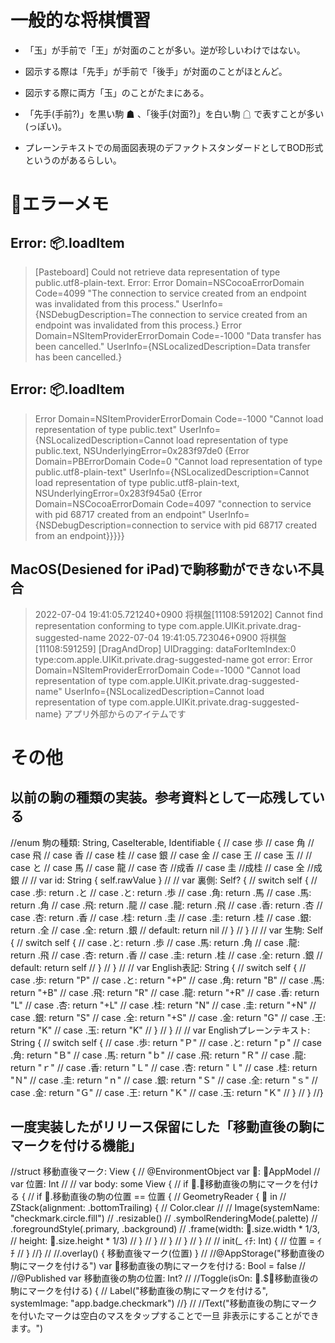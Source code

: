 一般的な将棋慣習
=====================
- 「玉」が手前で「王」が対面のことが多い。逆が珍しいわけではない。

- 図示する際は「先手」が手前で「後手」が対面のことがほとんど。

- 図示する際に両方「玉」のことがたまにある。

- 「先手(手前?)」を黒い駒 ☗ 、「後手(対面?)」を白い駒 ☖ で表すことが多い(っぽい)。

- プレーンテキストでの局面図表現のデファクトスタンダードとしてBOD形式というのがあるらしい。


🚨エラーメモ
==============

Error: 📦.loadItem
---------------------------------------------
> [Pasteboard] Could not retrieve data representation of type public.utf8-plain-text. Error: Error Domain=NSCocoaErrorDomain Code=4099 "The connection to service created from an endpoint was invalidated from this process." UserInfo={NSDebugDescription=The connection to service created from an endpoint was invalidated from this process.}
> Error Domain=NSItemProviderErrorDomain Code=-1000 "Data transfer has been cancelled." UserInfo={NSLocalizedDescription=Data transfer has been cancelled.}

Error: 📦.loadItem
---------------------------
> Error Domain=NSItemProviderErrorDomain Code=-1000 "Cannot load representation of type public.text" UserInfo={NSLocalizedDescription=Cannot load representation of type public.text, NSUnderlyingError=0x283f97de0 {Error Domain=PBErrorDomain Code=0 "Cannot load representation of type public.utf8-plain-text" UserInfo={NSLocalizedDescription=Cannot load representation of type public.utf8-plain-text, NSUnderlyingError=0x283f945a0 {Error Domain=NSCocoaErrorDomain Code=4097 "connection to service with pid 68717 created from an endpoint" UserInfo={NSDebugDescription=connection to service with pid 68717 created from an endpoint}}}}}

MacOS(Desiened for iPad)で駒移動ができない不具合
--------------------------------------------------
> 2022-07-04 19:41:05.721240+0900 将棋盤[11108:591202] Cannot find representation conforming to type com.apple.UIKit.private.drag-suggested-name
> 2022-07-04 19:41:05.723046+0900 将棋盤[11108:591259] [DragAndDrop] UIDragging: dataForItemIndex:0 type:com.apple.UIKit.private.drag-suggested-name got error: Error Domain=NSItemProviderErrorDomain Code=-1000 "Cannot load representation of type com.apple.UIKit.private.drag-suggested-name" UserInfo={NSLocalizedDescription=Cannot load representation of type com.apple.UIKit.private.drag-suggested-name}
> アプリ外部からのアイテムです


その他
============

以前の駒の種類の実装。参考資料として一応残している
-------------------------------------------
//enum 駒の種類: String, CaseIterable, Identifiable {
//    case 歩
//    case 角
//    case 飛
//    case 香
//    case 桂
//    case 銀
//    case 金
//    case 王
//    case 玉
//
//    case と
//    case 馬
//    case 龍
//    case 杏 //成香
//    case 圭 //成桂
//    case 全 //成銀
//
//    var id: String { self.rawValue }
//
//    var 裏側: Self? {
//        switch self {
//        case .歩: return .と
//        case .と: return .歩
//        case .角: return .馬
//        case .馬: return .角
//        case .飛: return .龍
//        case .龍: return .飛
//        case .香: return .杏
//        case .杏: return .香
//        case .桂: return .圭
//        case .圭: return .桂
//        case .銀: return .全
//        case .全: return .銀
//        default: return nil
//        }
//    }
//
//    var 生駒: Self {
//        switch self {
//        case .と: return .歩
//        case .馬: return .角
//        case .龍: return .飛
//        case .杏: return .香
//        case .圭: return .桂
//        case .全: return .銀
//        default: return self
//        }
//    }
//
//    var English表記: String {
//        switch self {
//        case .歩: return "P"
//        case .と: return "+P"
//        case .角: return "B"
//        case .馬: return "+B"
//        case .飛: return "R"
//        case .龍: return "+R"
//        case .香: return "L"
//        case .杏: return "+L"
//        case .桂: return "N"
//        case .圭: return "+N"
//        case .銀: return "S"
//        case .全: return "+S"
//        case .金: return "G"
//        case .王: return "K"
//        case .玉: return "K"
//        }
//    }
//
//    var Englishプレーンテキスト: String {
//        switch self {
//        case .歩: return "Ｐ"
//        case .と: return "ｐ"
//        case .角: return "Ｂ"
//        case .馬: return "ｂ"
//        case .飛: return "Ｒ"
//        case .龍: return "ｒ"
//        case .香: return "Ｌ"
//        case .杏: return "ｌ"
//        case .桂: return "Ｎ"
//        case .圭: return "ｎ"
//        case .銀: return "Ｓ"
//        case .全: return "ｓ"
//        case .金: return "Ｇ"
//        case .王: return "Ｋ"
//        case .玉: return "Ｋ"
//        }
//    }
//}


一度実装したがリリース保留にした「移動直後の駒にマークを付ける機能」
--------------------------------------------------------
//struct 移動直後マーク: View {
//    @EnvironmentObject var 📱: 📱AppModel
//    var 位置: Int
//
//    var body: some View {
//        if 📱.🚩移動直後の駒にマークを付ける {
//            if 📱.移動直後の駒の位置 == 位置 {
//                GeometryReader { 📐 in
//                    ZStack(alignment: .bottomTrailing) {
//                        Color.clear
//
//                        Image(systemName: "checkmark.circle.fill")
//                            .resizable()
//                            .symbolRenderingMode(.palette)
//                            .foregroundStyle(.primary, .background)
//                            .frame(width: 📐.size.width * 1/3,
//                                   height: 📐.size.height * 1/3)
//                    }
//                }
//            }
//        }
//    }
//
//    init(_ ｲﾁ: Int) {
//        位置 = ｲﾁ
//    }
//}
//
//.overlay() { 移動直後マーク(位置) }
//
//@AppStorage("移動直後の駒にマークを付ける") var 🚩移動直後の駒にマークを付ける: Bool = false
//
//@Published var 移動直後の駒の位置: Int?
//
//Toggle(isOn: 📱.$🚩移動直後の駒にマークを付ける) {
//    Label("移動直後の駒にマークを付ける", systemImage: "app.badge.checkmark")
//}
//
//Text("移動直後の駒にマークを付いたマークは空白のマスをタップすることで一旦 非表示にすることができます。")
